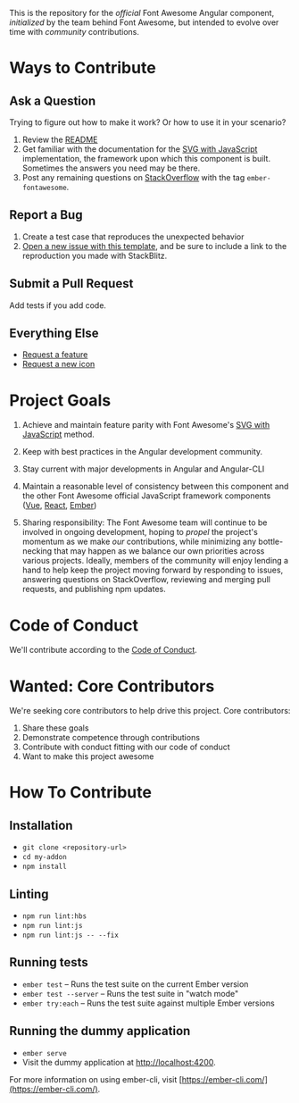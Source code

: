This is the repository for the _official_ Font Awesome Angular component, _initialized_ by the team behind Font Awesome,
but intended to evolve over time with _community_ contributions.

# Ways to Contribute

## Ask a Question

Trying to figure out how to make it work? Or how to use it in your scenario?

1. Review the [README](README.md)
1. Get familiar with the documentation for the [SVG with JavaScript](https://fontawesome.com/how-to-use/svg-with-js) implementation,
the framework upon which this component is built. Sometimes the answers you need may be there.
1. Post any remaining questions on [StackOverflow](https://stackoverflow.com/questions/tagged/ember-fontawesome) with the tag `ember-fontawesome`.

## Report a Bug

1. Create a test case that reproduces the unexpected behavior
1. [Open a new issue with this template](https://github.com/FortAwesome/ember-fontawesome/issues/new?template=bug-report.md),
and be sure to include a link to the reproduction you made with StackBlitz.

## Submit a Pull Request

Add tests if you add code.

## Everything Else

* [Request a feature](https://github.com/FortAwesome/ember-fontawesome/issues/new??title=Feature%20request:feature-name&template=feature-request.md)
* [Request a new icon](https://github.com/FortAwesome/Font-Awesome/issues/new?title=Icon%20request:%20icon-name&template=icon-request.md)

# Project Goals

1. Achieve and maintain feature parity with Font Awesome's [SVG with JavaScript](https://fontawesome.com/how-to-use/svg-with-js) method.

1. Keep with best practices in the Angular development community.

1. Stay current with major developments in Angular and Angular-CLI

1. Maintain a reasonable level of consistency between this component and the other Font Awesome official JavaScript
framework components ([Vue](https://github.com/FortAwesome/vue-fontawesome), [React](https://github.com/FortAwesome/react-fontawesome), [Ember](https://github.com/FortAwesome/ember-fontawesome))

1. Sharing responsibility: The Font Awesome team will continue to be involved in ongoing development, hoping to _propel_
the project's momentum as we make _our_ contributions, while minimizing any bottle-necking that may happen as we balance
our own priorities across various projects. Ideally, members of the community will enjoy lending a hand to help keep
the project moving forward by responding to issues, answering questions on StackOverflow, reviewing and merging pull
requests, and publishing npm updates.

# Code of Conduct

We'll contribute according to the [Code of Conduct](CODE_OF_CONDUCT.md).

# Wanted: Core Contributors

We're seeking core contributors to help drive this project. Core contributors:
1. Share these goals
1. Demonstrate competence through contributions
1. Contribute with conduct fitting with our code of conduct
1. Want to make this project awesome


# How To Contribute

## Installation

* `git clone <repository-url>`
* `cd my-addon`
* `npm install`

## Linting

* `npm run lint:hbs`
* `npm run lint:js`
* `npm run lint:js -- --fix`

## Running tests

* `ember test` – Runs the test suite on the current Ember version
* `ember test --server` – Runs the test suite in "watch mode"
* `ember try:each` – Runs the test suite against multiple Ember versions

## Running the dummy application

* `ember serve`
* Visit the dummy application at [http://localhost:4200](http://localhost:4200).

For more information on using ember-cli, visit [https://ember-cli.com/](https://ember-cli.com/).
